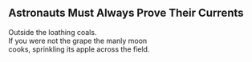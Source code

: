 Astronauts Must Always Prove Their Currents
-------------------------------------------
Outside the loathing coals.  
If you were not the grape the manly moon  
cooks, sprinkling its apple across the field.  
